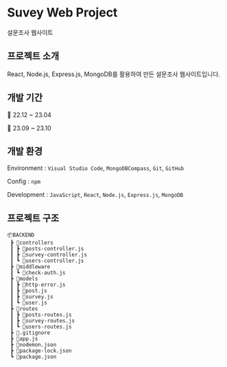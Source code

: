 # Suvey Web Project
설문조사 웹사이트


## 프로젝트 소개
React, Node.js, Express.js, MongoDB를 활용하여 만든 설문조사 웹사이트입니다.

## 개발 기간
📅 22.12 ~ 23.04

📅 23.09 ~ 23.10

## 개발 환경
Environment : `Visual Studio Code`, `MongoDBCompass`, `Git`, `GitHub`

Config : `npm`

Development : `JavaScript`, `React`, `Node.js`, `Express.js`, `MongoDB`

## 프로젝트 구조
```
📦BACKEND
 ┣ 📂controllers
 ┃ ┣ 📜posts-controller.js
 ┃ ┣ 📜survey-controller.js
 ┃ ┗ 📜users-controller.js
 ┣ 📂middleware
 ┃ ┗ 📜check-auth.js
 ┣ 📂models
 ┃ ┣ 📜http-error.js
 ┃ ┣ 📜post.js
 ┃ ┣ 📜survey.js
 ┃ ┗ 📜user.js
 ┣ 📂routes
 ┃ ┣ 📜posts-routes.js
 ┃ ┣ 📜survey-routes.js
 ┃ ┗ 📜users-routes.js
 ┣ 📜.gitignore
 ┣ 📜app.js
 ┣ 📜nodemon.json
 ┣ 📜package-lock.json
 ┗ 📜package.json
```
